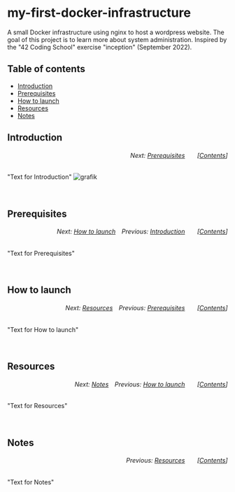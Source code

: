 # my-first-docker-infrastructure
A small Docker infrastructure using nginx to host a wordpress website. The goal of this project is to learn more about system administration. Inspired by the "42 Coding School" exercise "inception" (September 2022).
</br>

## Table of contents
* [Introduction](#introduction)
* [Prerequisites](#prerequisites)
* [How to launch](#how-to-launch)
* [Resources](#resources)
* [Notes](#notes)

## Introduction
###### <p align="right">Next: [Prerequisites](#prerequisites)&emsp;&emsp;[[Contents](#table-of-contents)]</p>
"Text for Introduction"
![grafik](https://user-images.githubusercontent.com/80413516/198697523-ffd6270a-7ae5-4ea1-bce0-f1d56a59f0c7.png)
</br></br></br>

## Prerequisites
###### <p align="right">Next: [How to launch](#how-to-launch)&emsp;Previous: [Introduction](#introduction)&emsp;&emsp;[[Contents](#table-of-contents)]</p>
"Text for Prerequisites"
</br></br></br>

## How to launch
###### <p align="right">Next: [Resources](#resources)&emsp;Previous: [Prerequisites](#prerequisites)&emsp;&emsp;[[Contents](#table-of-contents)]</p>
"Text for How to launch"
</br></br></br>

## Resources
###### <p align="right">Next: [Notes](#notes)&emsp;Previous: [How to launch](#how-to-launch)&emsp;&emsp;[[Contents](#table-of-contents)]</p>
"Text for Resources"
</br></br></br>

## Notes
###### <p align="right">Previous: [Resources](#resources)&emsp;&emsp;[[Contents](#table-of-contents)]</p>
"Text for Notes"
</br></br></br>

